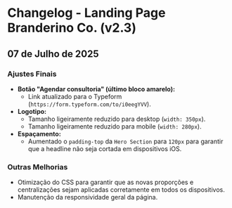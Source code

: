 # Changelog - Landing Page Branderino Co. (v2.3)

## 07 de Julho de 2025

### Ajustes Finais

- **Botão "Agendar consultoria" (último bloco amarelo):**
  - Link atualizado para o Typeform (`https://form.typeform.com/to/i0eegYVV`).
- **Logotipo:**
  - Tamanho ligeiramente reduzido para desktop (`width: 350px`).
  - Tamanho ligeiramente reduzido para mobile (`width: 280px`).
- **Espaçamento:**
  - Aumentado o `padding-top` da `Hero Section` para `120px` para garantir que a headline não seja cortada em dispositivos iOS.

### Outras Melhorias

- Otimização do CSS para garantir que as novas proporções e centralizações sejam aplicadas corretamente em todos os dispositivos.
- Manutenção da responsividade geral da página.


